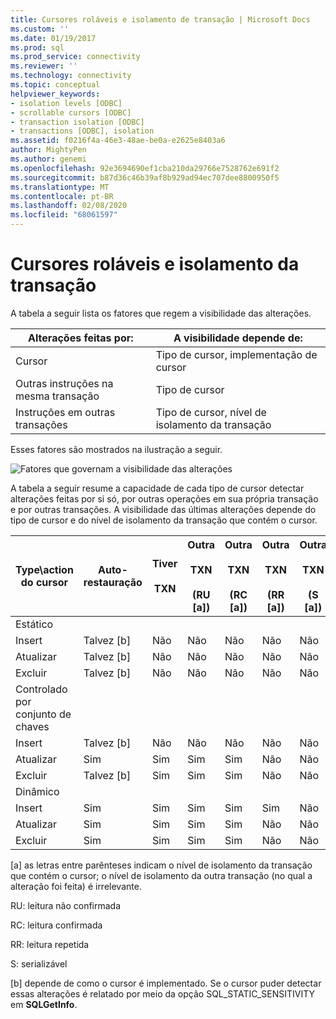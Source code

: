 ```yaml
---
title: Cursores roláveis e isolamento de transação | Microsoft Docs
ms.custom: ''
ms.date: 01/19/2017
ms.prod: sql
ms.prod_service: connectivity
ms.reviewer: ''
ms.technology: connectivity
ms.topic: conceptual
helpviewer_keywords:
- isolation levels [ODBC]
- scrollable cursors [ODBC]
- transaction isolation [ODBC]
- transactions [ODBC], isolation
ms.assetid: f0216f4a-46e3-48ae-be0a-e2625e8403a6
author: MightyPen
ms.author: genemi
ms.openlocfilehash: 92e3694690ef1cba210da29766e7528762e691f2
ms.sourcegitcommit: b87d36c46b39af8b929ad94ec707dee8800950f5
ms.translationtype: MT
ms.contentlocale: pt-BR
ms.lasthandoff: 02/08/2020
ms.locfileid: "68061597"
---
```

# <a name="scrollable-cursors-and-transaction-isolation"></a>Cursores roláveis e isolamento da transação
A tabela a seguir lista os fatores que regem a visibilidade das alterações.  
  
|Alterações feitas por:|A visibilidade depende de:|  
|----------------------|----------------------------|  
|Cursor|Tipo de cursor, implementação de cursor|  
|Outras instruções na mesma transação|Tipo de cursor|  
|Instruções em outras transações|Tipo de cursor, nível de isolamento da transação|  
  
 Esses fatores são mostrados na ilustração a seguir.  
  
 ![Fatores que governam a visibilidade das alterações](../../../odbc/reference/develop-app/media/pr23.gif "pr23")  
  
 A tabela a seguir resume a capacidade de cada tipo de cursor detectar alterações feitas por si só, por outras operações em sua própria transação e por outras transações. A visibilidade das últimas alterações depende do tipo de cursor e do nível de isolamento da transação que contém o cursor.  
  
|Type\action do cursor|Auto-restauração|Tiver<br /><br /> TXN|Outra<br /><br /> TXN<br /><br /> (RU [a])|Outra<br /><br /> TXN<br /><br /> (RC [a])|Outra<br /><br /> TXN<br /><br /> (RR [a])|Outra<br /><br /> TXN<br /><br /> (S [a])|  
|-------------------------|----------|-----------------|----------------------------------|----------------------------------|----------------------------------|---------------------------------|  
|Estático|||||||  
|Insert|Talvez [b]|Não|Não|Não|Não|Não|  
|Atualizar|Talvez [b]|Não|Não|Não|Não|Não|  
|Excluir|Talvez [b]|Não|Não|Não|Não|Não|  
|Controlado por conjunto de chaves|||||||  
|Insert|Talvez [b]|Não|Não|Não|Não|Não|  
|Atualizar|Sim|Sim|Sim|Sim|Não|Não|  
|Excluir|Talvez [b]|Sim|Sim|Sim|Não|Não|  
|Dinâmico|||||||  
|Insert|Sim|Sim|Sim|Sim|Sim|Não|  
|Atualizar|Sim|Sim|Sim|Sim|Não|Não|  
|Excluir|Sim|Sim|Sim|Sim|Não|Não|  
  
 [a] as letras entre parênteses indicam o nível de isolamento da transação que contém o cursor; o nível de isolamento da outra transação (no qual a alteração foi feita) é irrelevante.  
  
 RU: leitura não confirmada  
  
 RC: leitura confirmada  
  
 RR: leitura repetida  
  
 S: serializável  
  
 [b] depende de como o cursor é implementado. Se o cursor puder detectar essas alterações é relatado por meio da opção SQL_STATIC_SENSITIVITY em **SQLGetInfo**.
